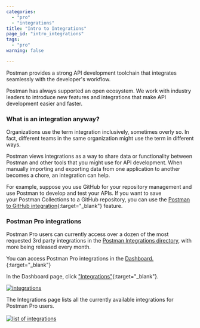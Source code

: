 ```yaml
---
categories:
  - "pro"
  - "integrations"
title: "Intro to Integrations"
page_id: "intro_integrations"
tags: 
  - "pro"
warning: false

---
```


Postman provides a strong API development toolchain that integrates seamlessly with the developer's workflow. 

Postman has always supported an open ecosystem. We work with industry leaders to introduce new features and integrations that make API development easier and faster.

### What is an integration anyway?

Organizations use the term integration inclusively, sometimes overly so. In fact, different teams in the same organization might use the term in different ways. 

Postman views integrations as a way to share data or functionality between Postman and other tools that you might use for API development. When manually importing and exporting data from one application to another becomes a chore, an integration can help.

For example, suppose you use GitHub for your repository management and use Postman to develop and test your APIs. If you want to save your Postman Collections to a GitHub repository, you can use the [Postman to GitHub integration](https://the.postman.co/integrations/services/github){:target="_blank"} feature. 

### Postman Pro integrations

Postman Pro users can currently access over a dozen of the most requested 3rd party integrations in the [Postman Integrations directory](https://app.getpostman.com/dashboard/integrations), with more being released every month. 

You can access Postman Pro integrations in the [Dashboard.](https://the.postman.co/dashboard?){:target="_blank"} 

In the Dashboard page, click ["Integrations"](https://app.getpostman.com/dashboard/integrations){:target="_blank"}.

  [![integrations](https://s3.amazonaws.com/postman-static-getpostman-com/postman-docs/integrations.png)](https://s3.amazonaws.com/postman-static-getpostman-com/postman-docs/integrations.png)

The Integrations page lists all the currently available integrations for Postman Pro users.
  <br>
  <br>
[![list of integrations](http://blog.getpostman.com/wp-content/uploads/2017/02/gif-highfps-1.gif)](http://blog.getpostman.com/wp-content/uploads/2017/02/gif-highfps-1.gif)

